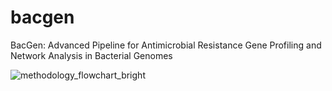 # bacgen
BacGen:  Advanced Pipeline for Antimicrobial Resistance Gene Profiling and Network Analysis in Bacterial Genomes

![methodology_flowchart_bright](https://github.com/user-attachments/assets/028c61ee-3e79-468a-8c5b-8c8a5ce415af)

